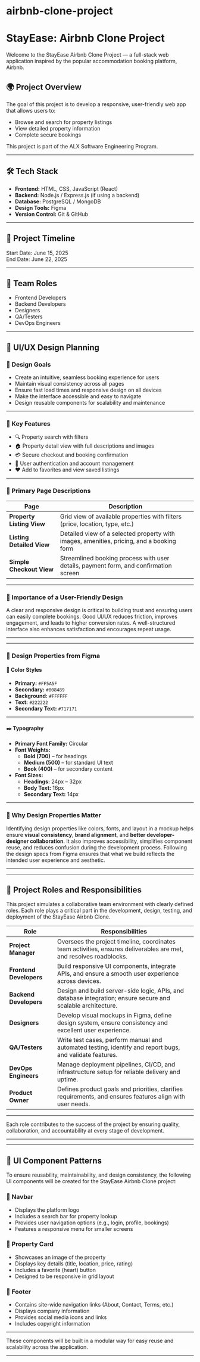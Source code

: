 # airbnb-clone-project
# StayEase: Airbnb Clone Project

Welcome to the StayEase Airbnb Clone Project — a full-stack web application inspired by the popular accommodation booking platform, Airbnb.

## 🌍 Project Overview

The goal of this project is to develop a responsive, user-friendly web app that allows users to:
- Browse and search for property listings
- View detailed property information
- Complete secure bookings

This project is part of the ALX Software Engineering Program.

---

## 🛠️ Tech Stack

- **Frontend:** HTML, CSS, JavaScript (React)
- **Backend:** Node.js / Express.js (if using a backend)
- **Database:** PostgreSQL / MongoDB
- **Design Tools:** Figma
- **Version Control:** Git & GitHub

---

## 📅 Project Timeline
Start Date: June 15, 2025  
End Date: June 22, 2025

---

## 👥 Team Roles

- Frontend Developers
- Backend Developers
- Designers
- QA/Testers
- DevOps Engineers




-----------------------------------------------------------------------------------------------------
## 🎨 UI/UX Design Planning

### 🔹 Design Goals
- Create an intuitive, seamless booking experience for users
- Maintain visual consistency across all pages
- Ensure fast load times and responsive design on all devices
- Make the interface accessible and easy to navigate
- Design reusable components for scalability and maintenance

---

### 🔑 Key Features
- 🔍 Property search with filters
- 🏠 Property detail view with full descriptions and images
- 💳 Secure checkout and booking confirmation
- 🔐 User authentication and account management
- ❤️ Add to favorites and view saved listings

---

### 📄 Primary Page Descriptions

| Page                  | Description                                                                 |
|-----------------------|-----------------------------------------------------------------------------|
| **Property Listing View**  | Grid view of available properties with filters (price, location, type, etc.) |
| **Listing Detailed View**  | Detailed view of a selected property with images, amenities, pricing, and a booking form |
| **Simple Checkout View**   | Streamlined booking process with user details, payment form, and confirmation screen |

---

### 🧠 Importance of a User-Friendly Design
A clear and responsive design is critical to building trust and ensuring users can easily complete bookings. Good UI/UX reduces friction, improves engagement, and leads to higher conversion rates. A well-structured interface also enhances satisfaction and encourages repeat usage.


-----------------------------------------------------------------------------------------------------------


---

### 🎨 Design Properties from Figma

#### 🎨 Color Styles
- **Primary:** `#FF5A5F`  
- **Secondary:** `#008489`  
- **Background:** `#FFFFFF`  
- **Text:** `#222222`  
- **Secondary Text:** `#717171`

---

#### ✒️ Typography
- **Primary Font Family:** Circular
- **Font Weights:**
  - **Bold (700)** – for headings
  - **Medium (500)** – for standard UI text
  - **Book (400)** – for secondary content
- **Font Sizes:**
  - **Headings:** 24px – 32px  
  - **Body Text:** 16px  
  - **Secondary Text:** 14px

---

### 🧩 Why Design Properties Matter

Identifying design properties like colors, fonts, and layout in a mockup helps ensure **visual consistency**, **brand alignment**, and **better developer-designer collaboration**. It also improves accessibility, simplifies component reuse, and reduces confusion during the development process. Following the design specs from Figma ensures that what we build reflects the intended user experience and aesthetic.

------------------------------------------------------------------------------



---

## 👥 Project Roles and Responsibilities

This project simulates a collaborative team environment with clearly defined roles. Each role plays a critical part in the development, design, testing, and deployment of the StayEase Airbnb Clone.

| **Role**            | **Responsibilities**                                                                 |
|---------------------|----------------------------------------------------------------------------------------|
| **Project Manager** | Oversees the project timeline, coordinates team activities, ensures deliverables are met, and resolves roadblocks. |
| **Frontend Developers** | Build responsive UI components, integrate APIs, and ensure a smooth user experience across devices. |
| **Backend Developers** | Design and build server-side logic, APIs, and database integration; ensure secure and scalable architecture. |
| **Designers**        | Develop visual mockups in Figma, define design system, ensure consistency and excellent user experience. |
| **QA/Testers**       | Write test cases, perform manual and automated testing, identify and report bugs, and validate features. |
| **DevOps Engineers** | Manage deployment pipelines, CI/CD, and infrastructure setup for reliable delivery and uptime. |
| **Product Owner**    | Defines product goals and priorities, clarifies requirements, and ensures features align with user needs. |


---

Each role contributes to the success of the project by ensuring quality, collaboration, and accountability at every stage of development.


---------------------------------------------------------------------------------



---

## 🧩 UI Component Patterns

To ensure reusability, maintainability, and design consistency, the following UI components will be created for the StayEase Airbnb Clone project:

### 🔹 Navbar
- Displays the platform logo
- Includes a search bar for property lookup
- Provides user navigation options (e.g., login, profile, bookings)
- Features a responsive menu for smaller screens

### 🔹 Property Card
- Showcases an image of the property
- Displays key details (title, location, price, rating)
- Includes a favorite (heart) button
- Designed to be responsive in grid layout

### 🔹 Footer
- Contains site-wide navigation links (About, Contact, Terms, etc.)
- Displays company information
- Provides social media icons and links
- Includes copyright information

---

These components will be built in a modular way for easy reuse and scalability across the application.


----------------------------------------------------------------------


